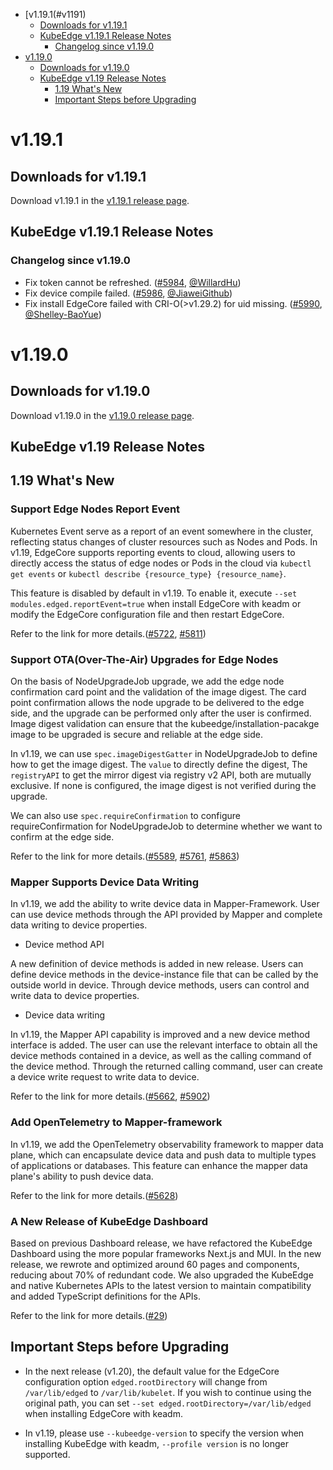 * [v1.19.1(#v1191)
    * [Downloads for v1.19.1](#downloads-for-v1191)
    * [KubeEdge v1.19.1 Release Notes](#kubeedge-v1191-release-notes)
        * [Changelog since v1.19.0](#changelog-since-v1190)
* [v1.19.0](#v1190)
    * [Downloads for v1.19.0](#downloads-for-v1190)
    * [KubeEdge v1.19 Release Notes](#kubeedge-v119-release-notes)
        * [1.19 What's New](#119-whats-new)
        * [Important Steps before Upgrading](#important-steps-before-upgrading)

# v1.19.1

## Downloads for v1.19.1

Download v1.19.1 in the [v1.19.1 release page](https://github.com/kubeedge/kubeedge/releases/tag/v1.19.1).

## KubeEdge v1.19.1 Release Notes

### Changelog since v1.19.0

- Fix token cannot be refreshed. ([#5984](https://github.com/kubeedge/kubeedge/pull/5984), [@WillardHu](https://github.com/WillardHu))
- Fix device compile failed. ([#5986](https://github.com/kubeedge/kubeedge/pull/5986), [@JiaweiGithub](https://github.com/JiaweiGithub))
- Fix install EdgeCore failed with CRI-O(>v1.29.2) for uid missing. ([#5990](https://github.com/kubeedge/kubeedge/pull/5990), [@Shelley-BaoYue](https://github.com/Shelley-BaoYue))

# v1.19.0

## Downloads for v1.19.0

Download v1.19.0 in the [v1.19.0 release page](https://github.com/kubeedge/kubeedge/releases/tag/v1.19.0).

## KubeEdge v1.19 Release Notes

## 1.19 What's New

### Support Edge Nodes Report Event

Kubernetes Event serve as a report of an event somewhere in the cluster, reflecting status changes of cluster resources such as Nodes and Pods. In v1.19, EdgeCore supports reporting events to cloud, allowing users to directly access the status of edge nodes or Pods in the cloud via `kubectl get events` or `kubectl describe {resource_type} {resource_name}`.

This feature is disabled by default in v1.19. To enable it, execute `--set modules.edged.reportEvent=true` when install EdgeCore with keadm or modify the EdgeCore configuration file and then restart EdgeCore.

Refer to the link for more details.([#5722](https://github.com/kubeedge/kubeedge/pull/5722), [#5811](https://github.com/kubeedge/kubeedge/pull/5811))

### Support OTA(Over-The-Air) Upgrades for Edge Nodes

On the basis of NodeUpgradeJob upgrade, we add the edge node confirmation card point and the validation of the image digest. The card point confirmation allows the node upgrade to be delivered to the edge side, and the upgrade can be performed only after the user is confirmed. Image digest validation can ensure that the kubeedge/installation-pacakge image to be upgraded is secure and reliable at the edge side.

In v1.19, we can use `spec.imageDigestGatter` in NodeUpgradeJob to define how to get the image digest. The `value` to directly define the digest, The `registryAPI` to get the mirror digest via registry v2 API, both are mutually exclusive. If none is configured, the image digest is not verified during the upgrade. 

We can also use `spec.requireConfirmation` to configure requireConfirmation for NodeUpgradeJob to determine whether we want to confirm at the edge side.

Refer to the link for more details.([#5589](https://github.com/kubeedge/kubeedge/issues/5589), [#5761](https://github.com/kubeedge/kubeedge/pull/5761), [#5863](https://github.com/kubeedge/kubeedge/pull/5863))

### Mapper Supports Device Data Writing

In v1.19, we add the ability to write device data in Mapper-Framework. User can use device methods through the API provided by Mapper and complete data writing to device properties.

- Device method API

A new definition of device methods is added in new release. Users can define device methods in the device-instance file that can be called by the outside world in device. Through device methods, users can control and write data to device properties.

- Device data writing

In v1.19, the Mapper API capability is improved and a new device method interface is added. The user can use the relevant interface to obtain all the device methods contained in a device, as well as the calling command of the device method.  Through the returned calling command, user can create a device write request to write data to device.

Refer to the link for more details.([#5662](https://github.com/kubeedge/kubeedge/pull/5662), [#5902](https://github.com/kubeedge/kubeedge/pull/5902))

### Add OpenTelemetry to Mapper-framework

In v1.19, we add the OpenTelemetry observability framework to mapper data plane, which can encapsulate device data and push data to multiple types of applications or databases. This feature can enhance the mapper data plane's ability to push device data.

Refer to the link for more details.([#5628](https://github.com/kubeedge/kubeedge/pull/5628))

### A New Release of KubeEdge Dashboard

Based on previous Dashboard release, we have refactored the KubeEdge Dashboard using the more popular frameworks Next.js and MUI. In the new release, we rewrote and optimized around 60 pages and components, reducing about 70% of redundant code. We also upgraded the KubeEdge and native Kubernetes APIs to the latest version to maintain compatibility and added TypeScript definitions for the APIs.

Refer to the link for more details.([#29](https://github.com/kubeedge/dashboard/pull/29))

## Important Steps before Upgrading

- In the next release (v1.20), the default value for the EdgeCore configuration option `edged.rootDirectory` will change from `/var/lib/edged` to `/var/lib/kubelet`. If you wish to continue using the original path, you can set `--set edged.rootDirectory=/var/lib/edged` when installing EdgeCore with keadm.

- In v1.19, please use `--kubeedge-version` to specify the version when installing KubeEdge with keadm, `--profile version` is no longer supported. 